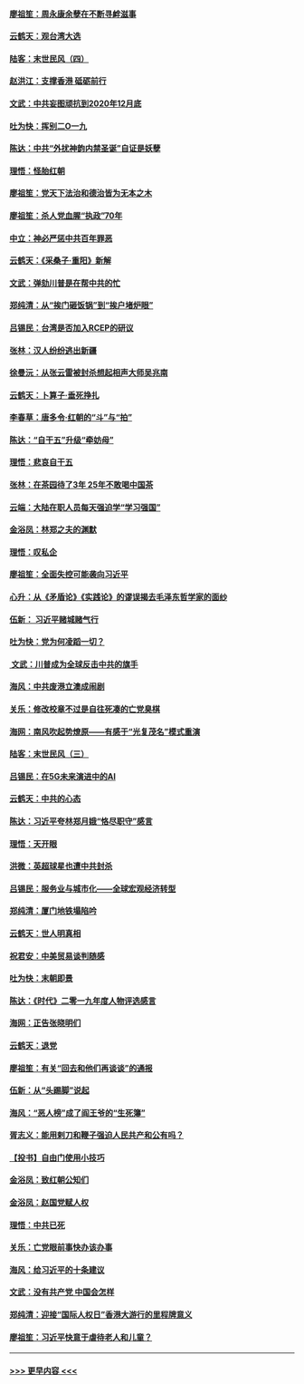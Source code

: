 #### [廖祖笙：周永康余孽在不断寻衅滋事](../pages/nsc993/n11751013.md?t=12290222) 
#### [云鹤天：观台湾大选](../pages/nsc993/n11751007.md?t=12290222) 
#### [陆客：末世民风（四）](../pages/nsc993/n11749203.md?t=12290222) 
#### [赵洪江：支撑香港 砥砺前行](../pages/nsc993/n11748482.md?t=12290222) 
#### [文武：中共妄图顽抗到2020年12月底](../pages/nsc993/n11748446.md?t=12290222) 
#### [吐为快：挥别二O一九](../pages/nsc993/n11748411.md?t=12290222) 
#### [陈达：中共“外扰神韵内禁圣诞”自证是妖孽](../pages/nsc993/n11748226.md?t=12290222) 
#### [理悟：怪胎红朝](../pages/nsc993/n11748206.md?t=12290222) 
#### [廖祖笙：党天下法治和德治皆为无本之木](../pages/nsc993/n11748135.md?t=12290222) 
#### [廖祖笙：杀人党血腥“执政”70年](../pages/nsc993/n11745144.md?t=12290222) 
#### [中立：神必严惩中共百年罪恶](../pages/nsc993/n11744970.md?t=12290222) 
#### [云鹤天：《采桑子‧重阳》新解](../pages/nsc993/n11744948.md?t=12290222) 
#### [文武：弹劾川普是在帮中共的忙](../pages/nsc993/n11744758.md?t=12290222) 
#### [郑纯清：从“挨门砸饭锅”到“挨户堵炉眼”](../pages/nsc993/n11744745.md?t=12290222) 
#### [吕锡民：台湾是否加入RCEP的研议](../pages/nsc993/n11744701.md?t=12290222) 
#### [张林：汉人纷纷逃出新疆](../pages/nsc993/n11743530.md?t=12290222) 
#### [徐曼沅：从张云雷被封杀想起相声大师吴兆南](../pages/nsc993/n11741816.md?t=12290222) 
#### [云鹤天：卜算子‧垂死挣扎](../pages/nsc993/n11739956.md?t=12290222) 
#### [李春草：唐多令‧红朝的“斗”与“拍”](../pages/nsc993/n11739830.md?t=12290222) 
#### [陈达：“自干五”升级“牵妨母”](../pages/nsc993/n11739724.md?t=12290222) 
#### [理悟：悲哀自干五](../pages/nsc993/n11739547.md?t=12290222) 
#### [张林：在茶园待了3年 25年不敢喝中国茶](../pages/nsc993/n11739240.md?t=12290222) 
#### [云端：大陆在职人员每天强迫学“学习强国”](../pages/nsc993/n11738735.md?t=12290222) 
#### [金浴凤：林郑之夫的渊默](../pages/nsc993/n11737735.md?t=12290222) 
#### [理悟：叹私企](../pages/nsc993/n11737715.md?t=12290222) 
#### [廖祖笙：全面失控可能袭向习近平](../pages/nsc993/n11737704.md?t=12290222) 
#### [心升：从《矛盾论》《实践论》的谬误揭去毛泽东哲学家的面纱](../pages/nsc993/n11736962.md?t=12290222) 
#### [伍新： 习近平赌城赌气行](../pages/nsc993/n11736929.md?t=12290222) 
#### [吐为快：党为何凌蹈一切？](../pages/nsc993/n11736915.md?t=12290222) 
#### [ 文武：川普成为全球反击中共的旗手](../pages/nsc993/n11736882.md?t=12290222) 
#### [海风：中共废港立澳成闹剧](../pages/nsc993/n11735857.md?t=12290222) 
#### [关乐：修改校章不过是自往死凑的亡党臭棋](../pages/nsc993/n11735097.md?t=12290222) 
#### [海网：南风吹起势燎原——有感于“光复茂名”模式重演](../pages/nsc993/n11732308.md?t=12290222) 
#### [陆客：末世民风（三）](../pages/nsc993/n11732211.md?t=12290222) 
#### [吕锡民：在5G未来演进中的AI](../pages/nsc993/n11730010.md?t=12290222) 
#### [云鹤天：中共的心态](../pages/nsc993/n11729906.md?t=12290222) 
#### [陈达：习近平夸林郑月娥“恪尽职守”感言](../pages/nsc993/n11729881.md?t=12290222) 
#### [理悟：天开眼](../pages/nsc993/n11729699.md?t=12290222) 
#### [洪微：英超球星也遭中共封杀](../pages/nsc993/n11727243.md?t=12290222) 
#### [吕锡民：服务业与城市化——全球宏观经济转型](../pages/nsc993/n11725845.md?t=12290222) 
#### [郑纯清：厦门地铁塌陷吟](../pages/nsc993/n11725813.md?t=12290222) 
#### [云鹤天：世人明真相](../pages/nsc993/n11725621.md?t=12290222) 
#### [祝君安：中美贸易谈判随感](../pages/nsc993/n11725609.md?t=12290222) 
#### [吐为快：末朝即景](../pages/nsc993/n11723365.md?t=12290222) 
#### [陈达：《时代》二零一九年度人物评选感言](../pages/nsc993/n11723337.md?t=12290222) 
#### [海网：正告张晓明们](../pages/nsc993/n11723228.md?t=12290222) 
#### [云鹤天：退党](../pages/nsc993/n11723056.md?t=12290222) 
#### [廖祖笙：有关“回去和他们再谈谈”的通报](../pages/nsc993/n11722442.md?t=12290222) 
#### [伍新：从“头踢脚”说起](../pages/nsc993/n11722429.md?t=12290222) 
#### [海风：“恶人榜”成了阎王爷的“生死簿”](../pages/nsc993/n11722272.md?t=12290222) 
#### [胥志义：能用剌刀和鞭子强迫人民共产和公有吗？](../pages/nsc993/n11720569.md?t=12290222) 
#### [【投书】自由门使用小技巧](../pages/nsc993/n11720180.md?t=12290222) 
#### [金浴凤：致红朝公知们](../pages/nsc993/n11720563.md?t=12290222) 
#### [金浴凤：赵国党赋人权](../pages/nsc993/n11720533.md?t=12290222) 
#### [理悟：中共已死](../pages/nsc993/n11720233.md?t=12290222) 
#### [关乐：亡党眼前事快办该办事](../pages/nsc993/n11719160.md?t=12290222) 
#### [海风：给习近平的十条建议](../pages/nsc993/n11717616.md?t=12290222) 
#### [文武：没有共产党 中国会怎样](../pages/nsc993/n11717584.md?t=12290222) 
#### [郑纯清：迎接“国际人权日”香港大游行的里程牌意义](../pages/nsc993/n11717417.md?t=12290222) 
#### [廖祖笙：习近平快意于虐待老人和儿童？](../pages/nsc993/n11715313.md?t=12290222) 

----
#### [ >>> 更早内容 <<< ](../indexes/nsc993-earlier.md)
